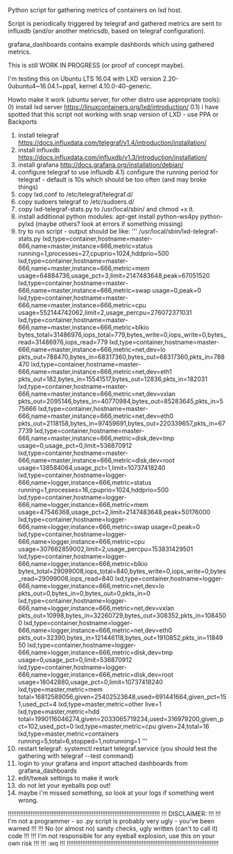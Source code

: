 Python script for gathering metrics of containers on lxd host.


Script is periodically triggered by telegraf and gathered metrics are sent to
influxdb (and/or another metricsdb, based on telegraf configuration).


grafana_dashboards contains example dashbords which using gathered metrics.


This is still WORK IN PROGRESS (or proof of concept maybe).


I'm testing this on Ubuntu LTS 16.04 with LXD version 2.20-0ubuntu4~16.04.1~ppa1, kernel 4.10.0-40-generic.


Howto make it work (ubuntu server, for other distro use appropriate tools):
0) install lxd server https://linuxcontainers.org/lxd/introduction/
0.1) i have spotted that this script not working with snap version of LXD - use PPA or Backports
1) install telegraf https://docs.influxdata.com/telegraf/v1.4/introduction/installation/
2) install influxdb https://docs.influxdata.com/influxdb/v1.3/introduction/installation/
3) install grafana http://docs.grafana.org/installation/debian/
4) configure telegraf to use influxdb
4.1) configure the running period for telegraf - default is 10s which should be too often (and may broke things)
5) copy lxd.conf to /etc/telegraf/telegraf.d/
6) copy sudoers telegraf to /etc/sudoers.d/
7) copy lxd-telegraf-stats.py to /usr/local/sbin/ and chmod +x it.
8) install additional python modules: apt-get install python-ws4py python-pylxd (maybe others? look at errors if something missing)
9) try to run script - output should be like: 
'''
/usr/local/sbin/lxd-telegraf-stats.py
lxd,type=container,hostname=master-666,name=master,instance=666,metric=status running=1,processes=27,cpuprio=1024,hddprio=500
lxd,type=container,hostname=master-666,name=master,instance=666,metric=mem usage=64884736,usage_pct=3,limit=2147483648,peak=67051520
lxd,type=container,hostname=master-666,name=master,instance=666,metric=swap usage=0,peak=0
lxd,type=container,hostname=master-666,name=master,instance=666,metric=cpu usage=552144742062,limit=2,usage_percpu=276072371031
lxd,type=container,hostname=master-666,name=master,instance=666,metric=blkio bytes_total=31486976,iops_total=779,bytes_write=0,iops_write=0,bytes_read=31486976,iops_read=779
lxd,type=container,hostname=master-666,name=master,instance=666,metric=net,dev=lo pkts_out=788470,bytes_in=68317360,bytes_out=68317360,pkts_in=788470
lxd,type=container,hostname=master-666,name=master,instance=666,metric=net,dev=eth1 pkts_out=182,bytes_in=15541517,bytes_out=12836,pkts_in=182031
lxd,type=container,hostname=master-666,name=master,instance=666,metric=net,dev=vxlan pkts_out=2095146,bytes_in=40770984,bytes_out=85283645,pkts_in=575666
lxd,type=container,hostname=master-666,name=master,instance=666,metric=net,dev=eth0 pkts_out=2118158,bytes_in=97459691,bytes_out=220339657,pkts_in=677739
lxd,type=container,hostname=master-666,name=master,instance=666,metric=disk,dev=tmp usage=0,usage_pct=0,limit=536870912
lxd,type=container,hostname=master-666,name=master,instance=666,metric=disk,dev=root usage=138584064,usage_pct=1,limit=10737418240
lxd,type=container,hostname=logger-666,name=logger,instance=666,metric=status running=1,processes=16,cpuprio=1024,hddprio=500
lxd,type=container,hostname=logger-666,name=logger,instance=666,metric=mem usage=47546368,usage_pct=2,limit=2147483648,peak=50176000
lxd,type=container,hostname=logger-666,name=logger,instance=666,metric=swap usage=0,peak=0
lxd,type=container,hostname=logger-666,name=logger,instance=666,metric=cpu usage=307662859002,limit=2,usage_percpu=153831429501
lxd,type=container,hostname=logger-666,name=logger,instance=666,metric=blkio bytes_total=29099008,iops_total=840,bytes_write=0,iops_write=0,bytes_read=29099008,iops_read=840
lxd,type=container,hostname=logger-666,name=logger,instance=666,metric=net,dev=lo pkts_out=0,bytes_in=0,bytes_out=0,pkts_in=0
lxd,type=container,hostname=logger-666,name=logger,instance=666,metric=net,dev=vxlan pkts_out=10998,bytes_in=32260729,bytes_out=308352,pkts_in=1084500
lxd,type=container,hostname=logger-666,name=logger,instance=666,metric=net,dev=eth0 pkts_out=32390,bytes_in=121446118,bytes_out=1910852,pkts_in=1184950
lxd,type=container,hostname=logger-666,name=logger,instance=666,metric=disk,dev=tmp usage=0,usage_pct=0,limit=536870912
lxd,type=container,hostname=logger-666,name=logger,instance=666,metric=disk,dev=root usage=18042880,usage_pct=0,limit=10737418240
lxd,type=master,metric=mem total=16812589056,given=25402523648,used=691441664,given_pct=151,used_pct=4
lxd,type=master,metric=other live=1
lxd,type=master,metric=hdd total=1990116046274,given=2033065719234,used=316979200,given_pct=102,used_pct=0
lxd,type=master,metric=cpu given=24,total=16
lxd,type=master,metric=containers running=5,total=6,stopped=1,notrunning=1
'''
10) restart telegraf: systemctl restart telegraf.service (you should test the gathering with telegraf --test command)
11) login to your grafana and import attached dashboards from grafana_dashboards
12) edit/tweak settings to make it work
13) do not let your eyeballs pop out!
14) maybe i'm missed something, so look at your logs if something went wrong.




!!!!!!!!!!!!!!!!!!!!!!!!!!!!!!!!!!!!!!!!!!!!!!!!!!!!!!!!!!!!!!!!!!!!!!!!!!!!!!!!!!!!!!!
!!!                                   DISCLAIMER:                                   !!!
!!! I'm not a programmer - so .py script is probably very ugly - you've been warned !!!
!!!      No (or almost no) sanity checks, ugly written (can't to call it) code      !!!
!!!    I'm not responsible for any eyeball explosion, use this on your own risk     !!!
!!!                                       :wq                                       !!!
!!!!!!!!!!!!!!!!!!!!!!!!!!!!!!!!!!!!!!!!!!!!!!!!!!!!!!!!!!!!!!!!!!!!!!!!!!!!!!!!!!!!!!!

